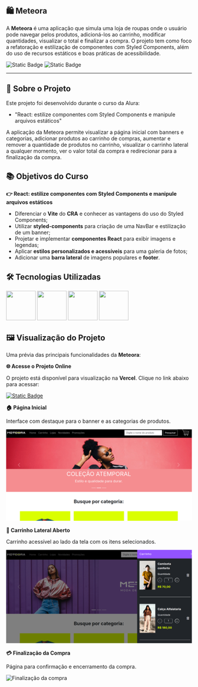 ## 🛍️ Meteora

A **Meteora** é uma aplicação que simula uma loja de roupas onde o usuário pode navegar pelos produtos, adicioná-los ao carrinho, modificar quantidades, visualizar o total e finalizar a compra. O projeto tem como foco a refatoração e estilização de componentes com Styled Components, além do uso de recursos estáticos e boas práticas de acessibilidade.

![Static Badge](https://img.shields.io/badge/Conclu%C3%ADdo-label?style=for-the-badge&label=Status) ![Static Badge](https://img.shields.io/badge/Alura-label?style=for-the-badge&label=Curso&color=%23000080)

<hr>

## 🚀 Sobre o Projeto

Este projeto foi desenvolvido durante o curso da Alura:

* "React: estilize componentes com Styled Components e manipule arquivos estáticos"
  
A aplicação da Meteora permite visualizar a página inicial com banners e categorias, adicionar produtos ao carrinho de compras, aumentar e remover a quantidade de produtos no carrinho, visualizar o carrinho lateral a qualquer momento, ver o valor total da compra e redirecionar para a finalização da compra.

## 📚 Objetivos do Curso

**👉 React: estilize componentes com Styled Components e manipule arquivos estáticos**

* Diferenciar o **Vite** do **CRA** e conhecer as vantagens do uso do Styled Components;
* Utilizar **styled-components** para criação de uma NavBar e estilização de um banner;
* Projetar e implementar **componentes React** para exibir imagens e legendas;
* Aplicar **estilos personalizados e acessíveis** para uma galeria de fotos;
* Adicionar uma **barra lateral** de imagens populares e **footer**.

## 🛠️ Tecnologias Utilizadas

<img src="https://cdn.jsdelivr.net/gh/devicons/devicon@latest/icons/html5/html5-original-wordmark.svg" width="80" height="80"/>                <img src="https://cdn.jsdelivr.net/gh/devicons/devicon@latest/icons/css3/css3-original-wordmark.svg" width="80" height="80"/>                <img src="https://cdn.jsdelivr.net/gh/devicons/devicon@latest/icons/javascript/javascript-original.svg" width="80" height="80"/>        <img src="https://cdn.jsdelivr.net/gh/devicons/devicon@latest/icons/react/react-original-wordmark.svg" width="80" height="80"/>

## 🖼️ Visualização do Projeto

Uma prévia das principais funcionalidades da **Meteora**:

**🌐 Acesse o Projeto Online**

O projeto está disponível para visualização na **Vercel**. Clique no link abaixo para acessar:

<a href="https://meteora-ten-gamma.vercel.app" target="_blank">![Static Badge](https://img.shields.io/badge/Vercel-project?style=for-the-badge&color=A91079)</a>

**🏠 Página Inicial**

Interface com destaque para o banner e as categorias de produtos.

![Tela inicial do jogo](public/assets/images/meteora-home.png)

**🛒 Carrinho Lateral Aberto**

Carrinho acessível ao lado da tela com os itens selecionados.

![Carrinho lateral aberto](public/assets/images/meteora-carrinho.png)

**💳 Finalização da Compra**

Página para confirmação e encerramento da compra.

![Finalização da compra](publicassets/images/meteora-finalizar.png)
